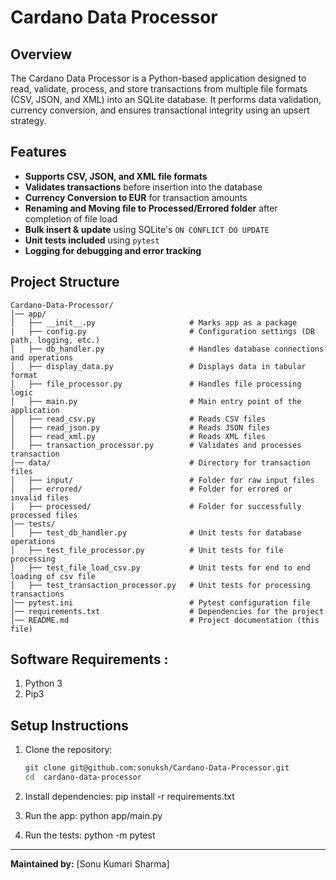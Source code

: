 # Cardano Data Processor

## Overview
The Cardano Data Processor is a Python-based application designed to read, validate, process, and store transactions from multiple file formats (CSV, JSON, and XML) into an SQLite database. It performs data validation, currency conversion, and ensures transactional integrity using an upsert strategy.

## Features
- **Supports CSV, JSON, and XML file formats**
- **Validates transactions** before insertion into the database
- **Currency Conversion to EUR** for transaction amounts
- **Renaming and Moving file to Processed/Errored folder** after completion of file load
- **Bulk insert & update** using SQLite's `ON CONFLICT DO UPDATE`
- **Unit tests included** using `pytest`
- **Logging for debugging and error tracking**

## Project Structure
```
Cardano-Data-Processor/
│── app/
│   ├── __init__.py                     # Marks app as a package
|   ├── config.py                       # Configuration settings (DB path, logging, etc.) 
│   ├── db_handler.py                   # Handles database connections and operations
│   ├── display_data.py                 # Displays data in tabular format
│   ├── file_processor.py               # Handles file processing logic
│   ├── main.py                         # Main entry point of the application
│   ├── read_csv.py                     # Reads CSV files
│   ├── read_json.py                    # Reads JSON files
│   ├── read_xml.py                     # Reads XML files
│   ├── transaction_processor.py        # Validates and processes transaction
│── data/                               # Directory for transaction files
│   ├── input/                          # Folder for raw input files
│   ├── errored/                        # Folder for errored or invalid files
│   ├── processed/                      # Folder for successfully processed files
│── tests/
│   ├── test_db_handler.py              # Unit tests for database operations
│   ├── test_file_processor.py          # Unit tests for file processing
│   ├── test_file_load_csv.py           # Unit tests for end to end loading of csv file
│   ├── test_transaction_processor.py   # Unit tests for processing transactions
│── pytest.ini                          # Pytest configuration file
│── requirements.txt                    # Dependencies for the project
│── README.md                           # Project documentation (this file)
```
## Software Requirements :
1. Python 3
2. Pip3

## Setup Instructions
1. Clone the repository:
   ```bash
   git clone git@github.com:sonuksh/Cardano-Data-Processor.git
   cd  cardano-data-processor


2. Install dependencies:
    pip install -r requirements.txt

3. Run the app:
    python app/main.py

4. Run the tests:
    python -m pytest
    
 
---
**Maintained by:** [Sonu Kumari Sharma]
